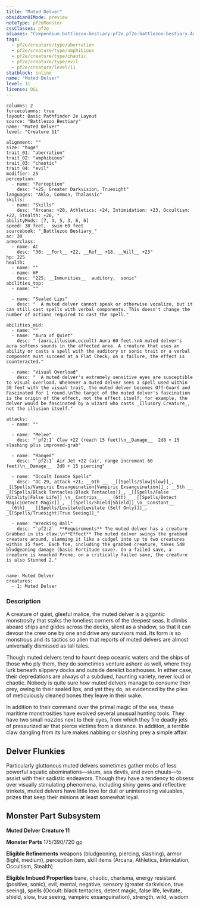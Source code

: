 ```yaml
---
title: "Muted Delver"
obsidianUIMode: preview
noteType: pf2eMonster
cssClasses: pf2e
aliases: "Compendium.battlezoo-bestiary-pf2e.pf2e-battlezoo-bestiary.Actor.KDA02F2waav2WhN5" 
tags:
  - pf2e/creature/type/aberration
  - pf2e/creature/type/amphibious
  - pf2e/creature/type/chaotic
  - pf2e/creature/type/evil
  - pf2e/creature/level/11
statblock: inline
name: "Muted Delver"
level: 11
license: OGL
---
```


```statblock
columns: 2
forcecolumns: true
layout: Basic Pathfinder 2e Layout
source: "Battlezoo Bestiary"
name: "Muted Delver"
level: "Creature 11"

alignment: ""
size: "huge"
trait_01: "aberration"
trait_02: "amphibious"
trait_03: "chaotic"
trait_04: "evil"
modifier: 25
perception:
  - name: "Perception"
    desc: "+25; Greater Darkvision, Truesight"
languages: "Aklo, Common, Thalassic"
skills:
  - name: "Skills"
    desc: "Arcana: +20, Athletics: +24, Intimidation: +23, Occultism: +22, Stealth: +20, "
abilityMods: [7, 3, 5, 3, 6, 6]
speed: 30 feet,  swim 60 feet
sourcebook: "_Battlezoo Bestiary_"
ac: 30
armorclass:
  - name: AC
    desc: "30; __Fort__ +22, __Ref__ +18, __Will__ +23"
hp: 225
health:
  - name: ""
  - name: HP
    desc: "225; __Immunities__  auditory,  sonic"
abilities_top:
  - name: ""

  - name: "Sealed Lips"
    desc: "  A muted delver cannot speak or otherwise vocalize, but it can still cast spells with verbal components. This doesn't change the number of actions required to cast the spell."

abilities_mid:
  - name: ""
  - name: "Aura of Quiet"
    desc: " (aura,illusion,occult) Aura 60 feet.\nA muted delver's aura softens sounds in the affected area. A creature that uses an ability or casts a spell with the auditory or sonic trait or a verbal component must succeed at a Flat Check; on a failure, the effect is counteracted."

  - name: "Visual Overload"
    desc: "  A muted delver's extremely sensitive eyes are susceptible to visual overload. Whenever a muted delver sees a spell used within 30 feet with the visual trait, the muted delver becomes Off-Guard and Fascinated for 1 round.\nThe target of the muted delver's fascination is the origin of the effect, not the effect itself; for example, the delver would be fascinated by a wizard who casts _Illusory Creature_, not the illusion itself."

attacks:
  - name: ""

  - name: "Melee"
    desc: "`pf2:1` Claw +22 (reach 15 feet)\n__Damage__  2d8 + 15 slashing plus improved-grab"

  - name: "Ranged"
    desc: "`pf2:1` Air Jet +22 (air, range increment 60 feet)\n__Damage__  2d8 + 15 piercing"

  - name: "Occult Innate Spells"
    desc: "DC 29, attack +21; __6th __  _[[Spells/Slow|Slow]]_, _[[Spells/Vampiric Exsanguination|Vampiric Exsanguination]]_; __5th __  _[[Spells/Black Tentacles|Black Tentacles]]_, _[[Spells/False Vitality|False Life]]_\n__Cantrips__  __(6th)__ _[[Spells/Detect Magic|Detect Magic]]_, _[[Spells/Shield|Shield]]_\n__Constant__  __(6th)__ _[[Spells/Levitate|Levitate (Self Only)]]_, _[[Spells/Truesight|True Seeing]]_"

  - name: "Wrecking Ball"
    desc: "`pf2:2`  **Requirements** The muted delver has a creature Grabbed in its claw;\n**Effect** The muted delver swings the grabbed creature around, slamming it like a cudgel into up to two creatures within 15 feet. Each foe, including the grabbed creature, takes 5d8 bludgeoning damage (basic Fortitude save). On a failed save, a creature is knocked Prone; on a critically failed save, the creature is also Stunned 2."
 
```

```encounter-table
name: Muted Delver
creatures:
  - 1: Muted Delver
```


### Description
A creature of quiet, gleeful malice, the muted delver is a gigantic monstrosity that stalks the loneliest corners of the deepest seas. It climbs aboard ships and glides across the decks, silent as a shadow, so that it can devour the crew one by one and drive any survivors mad. Its form is so monstrous and its tactics so alien that reports of muted delvers are almost universally dismissed as tall tales.

Though muted delvers tend to haunt deep oceanic waters and the ships of those who ply them, they do sometimes venture ashore as well, where they lurk beneath slippery docks and outside derelict boathouses. In either case, their depredations are always of a subdued, haunting variety, never loud or chaotic. Nobody is quite sure how muted delvers manage to consume their prey, owing to their sealed lips, and yet they do, as evidenced by the piles of meticulously cleaned bones they leave in their wake.

In addition to their command over the primal magic of the sea, these maritime monstrosities have evolved several unusual hunting tools. They have two small nozzles next to their eyes, from which they fire deadly jets of pressurized air that pierce victims from a distance. In addition, a terrible claw dangling from its lure makes nabbing or slashing prey a simple affair.

## Delver Flunkies

Particularly gluttonous muted delvers sometimes gather mobs of less powerful aquatic abominations—skum, sea devils, and even chuuls—to assist with their sadistic endeavors. Though they have a tendency to obsess over visually stimulating phenomena, including shiny gems and reflective trinkets, muted delvers have little love for dull or uninteresting valuables, prizes that keep their minions at least somewhat loyal.

## Monster Part Subsystem

**Muted Delver Creature 11**

**Monster Parts** 175/390/720 gp

**Eligible Refinements** weapons (bludgeoning, piercing, slashing), armor (light, medium), perception item, skill items (Arcana, Athletics, Intimidation, Occultism, Stealth)

**Eligible Imbued Properties** bane, chaotic, charisma, energy resistant (positive, sonic), evil, mental, negative, sensory (greater darkvision, true seeing), spells (Occult: black tentacles, detect magic, false life, levitate, shield, slow, true seeing, vampiric exsanguination), strength, wild, wisdom
